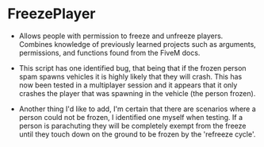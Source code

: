 # FreezePlayer
 
- Allows people with permission to freeze and unfreeze players. Combines knowledge of previously learned projects such as arguments, permissions, and functions found from the FiveM docs.

- This script has one identified bug, that being that if the frozen person spam spawns vehicles it is highly likely that they will crash. This has now been tested in a multiplayer session and it appears that it only crashes the player that was spawning in the vehicle (the person frozen).

- Another thing I'd like to add, I'm certain that there are scenarios where a person could not be frozen, I identified one myself when testing. If a person is parachuting they will be completely exempt from the freeze until they touch down on the ground to be frozen by the 'refreeze cycle'.
